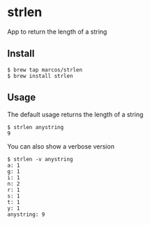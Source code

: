 # strlen

App to return the length of a string


## Install

```console
$ brew tap marcos/strlen
$ brew install strlen
```

## Usage

The default usage returns the length of a string
```console
$ strlen anystring
9
```

You can also show a verbose version
```console
$ strlen -v anystring
a: 1
g: 1
i: 1
n: 2
r: 1
s: 1
t: 1
y: 1
anystring: 9
```
